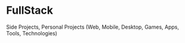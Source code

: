 # FullStack

Side Projects, Personal Projects (Web, Mobile, Desktop, Games, Apps, Tools, Technologies)

